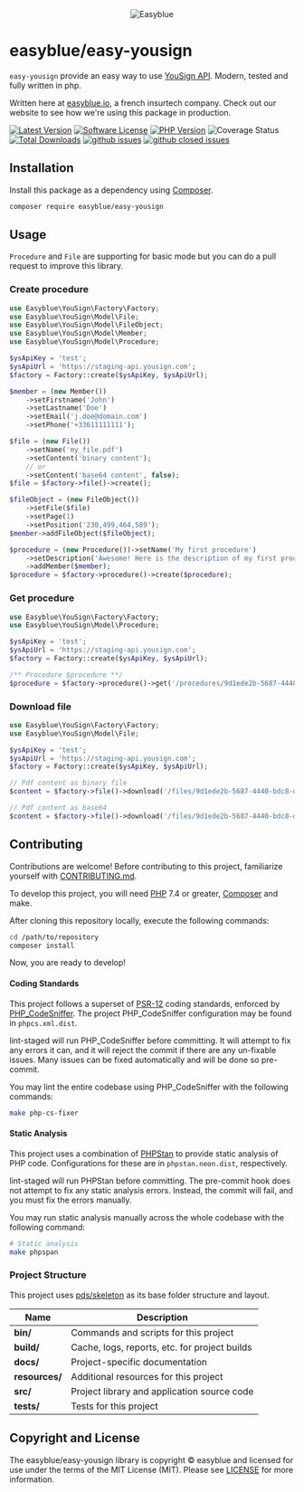 <center><img src="https://i.imgur.com/bo6FcQ7.png" alt="Easyblue" /></center>

# easyblue/easy-yousign
`easy-yousign` provide an easy way to use [YouSign API](https://dev.yousign.com/). Modern, tested and fully written in php.

Written here at [easyblue.io](https://www.easyblue.io/), a french insurtech company. Check out our website to see how we're using this package in production.


[![Latest Version][badge-release]][packagist]
[![Software License][badge-license]][license]
[![PHP Version][badge-php]][php]
![Coverage Status][badge-coverage]
[![Total Downloads][badge-downloads]][downloads]
[![github issues](https://img.shields.io/github/issues/easyblueio/easy-cache-react.svg?style=flat-square)](https://github.com/easyblueio/easy-yousign/issues)
[![github closed issues](https://img.shields.io/github/issues-closed/easyblueio/easy-cache-react.svg?style=flat-square&colorB=44cc11)](https://github.com/easyblueio/easy-yousign/issues?q=is%3Aissue+is%3Aclosed)

[badge-release]: https://img.shields.io/packagist/v/easyblue/easy-yousign.svg?style=flat-square&label=release
[badge-license]: https://img.shields.io/packagist/l/easyblue/easy-yousign.svg?style=flat-square
[badge-php]: https://img.shields.io/packagist/php-v/easyblue/easy-yousign.svg?style=flat-square
[badge-coverage]: https://img.shields.io/badge/Coverage-84.90%25-yellow.svg
[badge-downloads]: https://img.shields.io/packagist/dt/easyblue/easy-yousign.svg?style=flat-square&colorB=mediumvioletred

[packagist]: https://packagist.org/packages/easyblue/easy-yousign
[license]: https://github.com/easyblueio/easy-yousign/blob/master/LICENSE
[php]: https://php.net
[downloads]: https://packagist.org/packages/easyblue/easy-yousign

## Installation

Install this package as a dependency using [Composer](https://getcomposer.org).

``` bash
composer require easyblue/easy-yousign
```


## Usage

`Procedure` and `File` are supporting for basic mode but you can do a pull request to improve this library.

### Create procedure
``` php
use Easyblue\YouSign\Factory\Factory;
use Easyblue\YouSign\Model\File;
use Easyblue\YouSign\Model\FileObject;
use Easyblue\YouSign\Model\Member;
use Easyblue\YouSign\Model\Procedure;

$ysApiKey = 'test';
$ysApiUrl = 'https://staging-api.yousign.com'; 
$factory = Factory::create($ysApiKey, $ysApiUrl);

$member = (new Member())
    ->setFirstname('John')
    ->setLastname('Doe')
    ->setEmail('j.doe@domain.com')
    ->setPhone('+33611111111');

$file = (new File())
    ->setName('my_file.pdf')
    ->setContent('binary content');
    // or
    ->setContent('base64 content', false);
$file = $factory->file()->create();

$fileObject = (new FileObject())
    ->setFile($file)
    ->setPage(1)
    ->setPosition('230,499,464,589');
$member->addFileObject($fileObject);

$procedure = (new Procedure())->setName('My first procedure')
    ->setDescription('Awesome! Here is the description of my first procedure')
    ->addMember($member);
$procedure = $factory->procedure()->create($procedure);
```

### Get procedure
``` php
use Easyblue\YouSign\Factory\Factory;
use Easyblue\YouSign\Model\Procedure;

$ysApiKey = 'test';
$ysApiUrl = 'https://staging-api.yousign.com'; 
$factory = Factory::create($ysApiKey, $ysApiUrl);

/** Procedure $procedure **/
$procedure = $factory->procedure()->get('/procedures/9d1ede2b-5687-4440-bdc8-dd0bc64f668c');
```

### Download file
``` php
use Easyblue\YouSign\Factory\Factory;
use Easyblue\YouSign\Model\File;

$ysApiKey = 'test';
$ysApiUrl = 'https://staging-api.yousign.com'; 
$factory = Factory::create($ysApiKey, $ysApiUrl);

// Pdf content as binary file
$content = $factory->file()->download('/files/9d1ede2b-5687-4440-bdc8-dd0bc64f668c');

// Pdf content as base64
$content = $factory->file()->download('/files/9d1ede2b-5687-4440-bdc8-dd0bc64f668c', false);
```

## Contributing

Contributions are welcome! Before contributing to this project, familiarize
yourself with [CONTRIBUTING.md](CONTRIBUTING.md).

To develop this project, you will need [PHP](https://www.php.net) 7.4 or greater, [Composer](https://getcomposer.org) and make.

After cloning this repository locally, execute the following commands:

``` bash
cd /path/to/repository
composer install
```

Now, you are ready to develop!


#### Coding Standards

This project follows a superset of [PSR-12](https://www.php-fig.org/psr/psr-12/)
coding standards, enforced by [PHP_CodeSniffer](https://github.com/squizlabs/PHP_CodeSniffer).
The project PHP_CodeSniffer configuration may be found in `phpcs.xml.dist`.

lint-staged will run PHP_CodeSniffer before committing. It will attempt to fix
any errors it can, and it will reject the commit if there are any un-fixable
issues. Many issues can be fixed automatically and will be done so pre-commit.

You may lint the entire codebase using PHP_CodeSniffer with the following
commands:

``` bash
make php-cs-fixer
```

#### Static Analysis

This project uses a combination of [PHPStan](https://github.com/phpstan/phpstan) to provide static analysis of PHP
code. Configurations for these are in `phpstan.neon.dist`,
respectively.

lint-staged will run PHPStan before committing. The pre-commit hook
does not attempt to fix any static analysis errors. Instead, the commit will
fail, and you must fix the errors manually.

You may run static analysis manually across the whole codebase with the
following command:

``` bash
# Static analysis
make phpspan
```

### Project Structure

This project uses [pds/skeleton](https://github.com/php-pds/skeleton) as its
base folder structure and layout.

| Name              | Description                                    |
| ------------------| ---------------------------------------------- |
| **bin/**          | Commands and scripts for this project          |
| **build/**        | Cache, logs, reports, etc. for project builds  |
| **docs/**         | Project-specific documentation                 |
| **resources/**    | Additional resources for this project          |
| **src/**          | Project library and application source code    |
| **tests/**        | Tests for this project                         |


## Copyright and License

The easyblue/easy-yousign library is copyright © easyblue
and licensed for use under the terms of the
MIT License (MIT). Please see [LICENSE](LICENSE) for more information.



